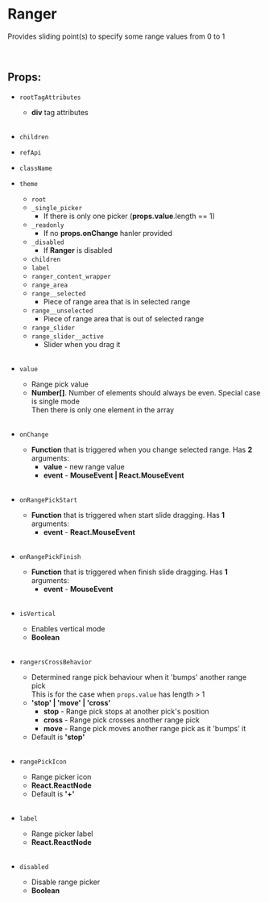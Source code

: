 # Ranger

Provides sliding point(s) to specify some range values from 0 to 1<br />

<br />

## Props:

- `rootTagAttributes`
    - **div** tag attributes<br /><br />

- `children`

- `refApi`

- `className`

- `theme`
    - `root`
    - `_single_picker`
        - If there is only one picker (**props.value**.length == 1)
    - `_readonly`
        - If no **props.onChange** hanler provided
    - `_disabled`
        - If **Ranger** is disabled
    - `children`
    - `label`
    - `ranger_content_wrapper`
    - `range_area`
    - `range__selected`
        - Piece of range area that is in selected range
    - `range__unselected`
        - Piece of range area that is out of selected range
    - `range_slider`
    - `range_slider__active`
        - Slider when you drag it<br /><br />

- `value`
    - Range pick value
    - **Number[]**. Number of elements should always be even. Special case is single mode<br />
    Then there is only one element in the array<br /><br />

- `onChange`
    - **Function** that is triggered when you change selected range. Has **2** arguments:
        - **value** - new range value
        - **event** - **MouseEvent | React.MouseEvent**<br /><br />

- `onRangePickStart`
    - **Function** that is triggered when start slide dragging. Has **1** arguments:
        - **event** - **React.MouseEvent**<br /><br />

- `onRangePickFinish`
    - **Function** that is triggered when finish slide dragging. Has **1** arguments:
        - **event** - **MouseEvent**<br /><br />

- `isVertical`
    - Enables vertical mode
    - **Boolean**<br /><br />

- `rangersCrossBehavior`
    - Determined range pick behaviour when it 'bumps' another range pick<br />
        This is for the case when `props.value` has length > 1
    - **'stop' | 'move' | 'cross'**
        - **stop** - Range pick stops at another pick's position
        - **cross** - Range pick crosses another range pick
        - **move** - Range pick moves another range pick as it 'bumps' it
    - Default is **'stop'**<br /><br />

- `rangePickIcon`
    - Range picker icon
    - **React.ReactNode**
    - Default is **'+'**<br /><br />

- `label`
    - Range picker label
    - **React.ReactNode**<br /><br />

- `disabled`
    - Disable range picker
    - **Boolean**